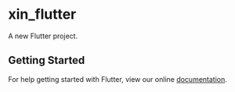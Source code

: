 # xin_flutter

A new Flutter project.

## Getting Started

For help getting started with Flutter, view our online
[documentation](https://flutter.io/).
